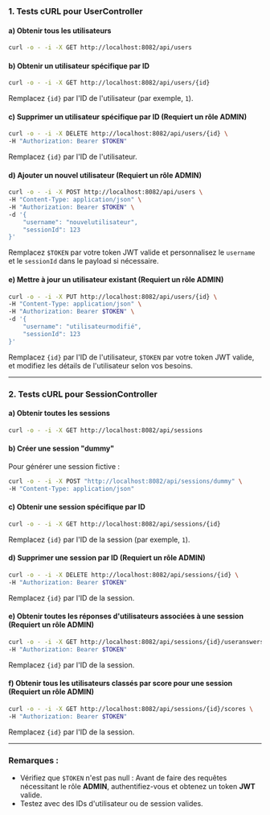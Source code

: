 ### 1. Tests cURL pour UserController

#### a) Obtenir tous les utilisateurs

```bash
curl -o - -i -X GET http://localhost:8082/api/users
```

#### b) Obtenir un utilisateur spécifique par ID

```bash
curl -o - -i -X GET http://localhost:8082/api/users/{id}
```

Remplacez `{id}` par l'ID de l'utilisateur (par exemple, `1`).

#### c) Supprimer un utilisateur spécifique par ID (Requiert un rôle ADMIN)

```bash
curl -o - -i -X DELETE http://localhost:8082/api/users/{id} \
-H "Authorization: Bearer $TOKEN"
```

Remplacez `{id}` par l'ID de l'utilisateur.

#### d) Ajouter un nouvel utilisateur (Requiert un rôle ADMIN)

```bash
curl -o - -i -X POST http://localhost:8082/api/users \
-H "Content-Type: application/json" \
-H "Authorization: Bearer $TOKEN" \
-d '{
    "username": "nouvelutilisateur",
    "sessionId": 123
}'
```

Remplacez `$TOKEN` par votre token JWT valide et personnalisez le `username` et le `sessionId` dans le payload si nécessaire.

#### e) Mettre à jour un utilisateur existant (Requiert un rôle ADMIN)

```bash
curl -o - -i -X PUT http://localhost:8082/api/users/{id} \
-H "Content-Type: application/json" \
-H "Authorization: Bearer $TOKEN" \
-d '{
    "username": "utilisateurmodifié",
    "sessionId": 123
}'
```

Remplacez `{id}` par l'ID de l'utilisateur, `$TOKEN` par votre token JWT valide, et modifiez les détails de l'utilisateur selon vos besoins.

---

### 2. Tests cURL pour SessionController

#### a) Obtenir toutes les sessions

```bash
curl -o - -i -X GET http://localhost:8082/api/sessions
```

#### b) Créer une session "dummy"

Pour générer une session fictive :

```bash
curl -o - -i -X POST "http://localhost:8082/api/sessions/dummy" \
-H "Content-Type: application/json"
```

#### c) Obtenir une session spécifique par ID

```bash
curl -o - -i -X GET http://localhost:8082/api/sessions/{id}
```

Remplacez `{id}` par l'ID de la session (par exemple, `1`).

#### d) Supprimer une session par ID (Requiert un rôle ADMIN)

```bash
curl -o - -i -X DELETE http://localhost:8082/api/sessions/{id} \
-H "Authorization: Bearer $TOKEN"
```

Remplacez `{id}` par l'ID de la session.

#### e) Obtenir toutes les réponses d'utilisateurs associées à une session (Requiert un rôle ADMIN)

```bash
curl -o - -i -X GET http://localhost:8082/api/sessions/{id}/useranswers \
-H "Authorization: Bearer $TOKEN"
```

Remplacez `{id}` par l'ID de la session.

#### f) Obtenir tous les utilisateurs classés par score pour une session (Requiert un rôle ADMIN)

```bash
curl -o - -i -X GET http://localhost:8082/api/sessions/{id}/scores \
-H "Authorization: Bearer $TOKEN"
```

Remplacez `{id}` par l'ID de la session.

---

### Remarques :
- Vérifiez que `$TOKEN` n'est pas null : Avant de faire des requêtes nécessitant le rôle **ADMIN**, authentifiez-vous et obtenez un token **JWT** valide.
- Testez avec des IDs d'utilisateur ou de session valides.
